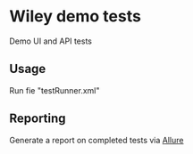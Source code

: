 # Wiley demo tests

Demo UI and API tests

## Usage

Run fie "testRunner.xml"

## Reporting

Generate a report on completed tests via [Allure](http://allure.qatools.ru/)
